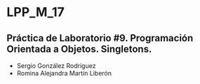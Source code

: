 LPP_M_17
==============

Práctica de Laboratorio #9. Programación Orientada a Objetos. Singletons.
----------------

  - Sergio González Rodríguez
  - Romina Alejandra Martín Liberón